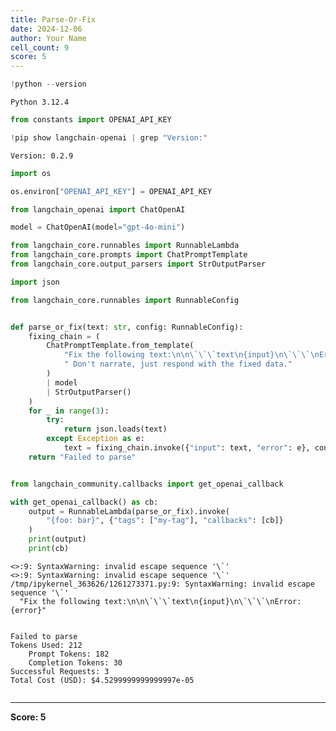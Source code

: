 ```yaml
---
title: Parse-Or-Fix
date: 2024-12-06
author: Your Name
cell_count: 9
score: 5
---
```


```python
!python --version
```

    Python 3.12.4



```python
from constants import OPENAI_API_KEY
```


```python
!pip show langchain-openai | grep "Version:"
```

    Version: 0.2.9



```python
import os
```


```python
os.environ["OPENAI_API_KEY"] = OPENAI_API_KEY
```


```python
from langchain_openai import ChatOpenAI

model = ChatOpenAI(model="gpt-4o-mini")
```


```python
from langchain_core.runnables import RunnableLambda
from langchain_core.prompts import ChatPromptTemplate
from langchain_core.output_parsers import StrOutputParser
```


```python
import json

from langchain_core.runnables import RunnableConfig


def parse_or_fix(text: str, config: RunnableConfig):
    fixing_chain = (
        ChatPromptTemplate.from_template(
            "Fix the following text:\n\n\`\`\`text\n{input}\n\`\`\`\nError: {error}"
            " Don't narrate, just respond with the fixed data."
        )
        | model
        | StrOutputParser()
    )
    for _ in range(3):
        try:
            return json.loads(text)
        except Exception as e:
            text = fixing_chain.invoke({"input": text, "error": e}, config)
    return "Failed to parse"


from langchain_community.callbacks import get_openai_callback

with get_openai_callback() as cb:
    output = RunnableLambda(parse_or_fix).invoke(
        "{foo: bar}", {"tags": ["my-tag"], "callbacks": [cb]}
    )
    print(output)
    print(cb)
```

    <>:9: SyntaxWarning: invalid escape sequence '\`'
    <>:9: SyntaxWarning: invalid escape sequence '\`'
    /tmp/ipykernel_363626/1261273371.py:9: SyntaxWarning: invalid escape sequence '\`'
      "Fix the following text:\n\n\`\`\`text\n{input}\n\`\`\`\nError: {error}"


    Failed to parse
    Tokens Used: 212
    	Prompt Tokens: 182
    	Completion Tokens: 30
    Successful Requests: 3
    Total Cost (USD): $4.5299999999999997e-05



```python

```


---
**Score: 5**